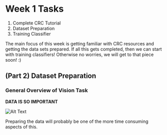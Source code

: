 # Week 1 Tasks 
1. Complete CRC Tutorial 
2. Dataset Preparation 
3. Training Classifier 

The main focus of this week is getting familiar with CRC resources and getting the data sets prepared. If all this gets completed, then we can start with training classifiers! Otherwise no worries, we will get to that piece soon! :) 

## (Part 2) Dataset Preparation 

### General Overview of Vision Task 

**DATA IS SO IMPORTANT**

![Alt Text](https://uploads-ssl.webflow.com/5e21ab5d4dccf7f3cbe6bf39/5e3bdc5f2dd2113741d44618_1-Understand.gif)

Preparing the data will probably be one of the more time consuming aspects of this. 
